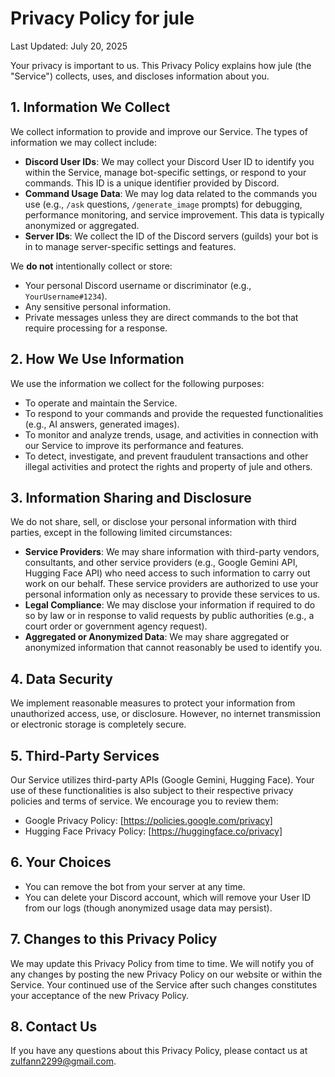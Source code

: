 # Privacy Policy for jule

Last Updated: July 20, 2025

Your privacy is important to us. This Privacy Policy explains how jule (the \"Service\") collects, uses, and discloses information about you.

## 1. Information We Collect

We collect information to provide and improve our Service. The types of information we may collect include:

- **Discord User IDs**: We may collect your Discord User ID to identify you within the Service, manage bot-specific settings, or respond to your commands. This ID is a unique identifier provided by Discord.
- **Command Usage Data**: We may log data related to the commands you use (e.g., `/ask` questions, `/generate_image` prompts) for debugging, performance monitoring, and service improvement. This data is typically anonymized or aggregated.
- **Server IDs**: We collect the ID of the Discord servers (guilds) your bot is in to manage server-specific settings and features.

We **do not** intentionally collect or store:
- Your personal Discord username or discriminator (e.g., `YourUsername#1234`).
- Any sensitive personal information.
- Private messages unless they are direct commands to the bot that require processing for a response.

## 2. How We Use Information

We use the information we collect for the following purposes:

- To operate and maintain the Service.
- To respond to your commands and provide the requested functionalities (e.g., AI answers, generated images).
- To monitor and analyze trends, usage, and activities in connection with our Service to improve its performance and features.
- To detect, investigate, and prevent fraudulent transactions and other illegal activities and protect the rights and property of jule and others.

## 3. Information Sharing and Disclosure

We do not share, sell, or disclose your personal information with third parties, except in the following limited circumstances:

- **Service Providers**: We may share information with third-party vendors, consultants, and other service providers (e.g., Google Gemini API, Hugging Face API) who need access to such information to carry out work on our behalf. These service providers are authorized to use your personal information only as necessary to provide these services to us.
- **Legal Compliance**: We may disclose your information if required to do so by law or in response to valid requests by public authorities (e.g., a court order or government agency request).
- **Aggregated or Anonymized Data**: We may share aggregated or anonymized information that cannot reasonably be used to identify you.

## 4. Data Security

We implement reasonable measures to protect your information from unauthorized access, use, or disclosure. However, no internet transmission or electronic storage is completely secure.

## 5. Third-Party Services

Our Service utilizes third-party APIs (Google Gemini, Hugging Face). Your use of these functionalities is also subject to their respective privacy policies and terms of service. We encourage you to review them:
- Google Privacy Policy: [https://policies.google.com/privacy]
- Hugging Face Privacy Policy: [https://huggingface.co/privacy]

## 6. Your Choices

- You can remove the bot from your server at any time.
- You can delete your Discord account, which will remove your User ID from our logs (though anonymized usage data may persist).

## 7. Changes to this Privacy Policy

We may update this Privacy Policy from time to time. We will notify you of any changes by posting the new Privacy Policy on our website or within the Service. Your continued use of the Service after such changes constitutes your acceptance of the new Privacy Policy.

## 8. Contact Us

If you have any questions about this Privacy Policy, please contact us at zulfann2299@gmail.com.